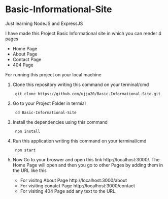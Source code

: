 # Basic-Informational-Site

Just learning NodeJS and ExpressJS

I have made this Project Basic Informational site in which you can render 4 pages

- Home Page
- About Page
- Contact Page
- 404 Page

For running this project on your local machine 

1. Clone this repository writing this command on your terminal/cmd

        git clone https://github.com/ujju20/Basic-Informational-Site.git
        
2. Go to your Project Folder in termial 

        cd Basic-Informational-Site

3. Install the dependencies using this command

        npm install
        
4. Run this application writing this command on your terminal/cmd

        npm start
        
5. Now Go to your broswer and open this link http://localhost:3000/. The Home Page will open and then you go to other Pages by adding them in the URL like this

   - For visitng About Page http://localhost:3000/about
   - For visiting conatct Page http://localhost:3000/contact
   - For visiting 404 Page add any text to the URL.


